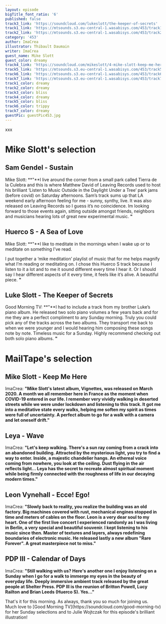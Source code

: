 ```yaml
---
layout: episode
bigTitle_font_ratio: '6'
published: false
track3_link: 'https://soundcloud.com/lukeslott/the-keeper-of-secrets'
track1_link: 'https://mtsounds.s3.eu-central-1.wasabisys.com/453/track1.mp3'
track2_link: 'https://mtsounds.s3.eu-central-1.wasabisys.com/453/track2.mp3'
category: '453'
author: ImaCrea
illustrator: Thibault Daumain
writer: ImaCrea
guest_name: Mike Slott
guest_color: dreamy
track4_link: 'https://soundcloud.com/mikeslott/4-mike-slott-keep-me-here-precise-master-v2'
track5_link: 'https://mtsounds.s3.eu-central-1.wasabisys.com/453/track5.mp3'
track6_link: 'https://mtsounds.s3.eu-central-1.wasabisys.com/453/track6.mp3'
track7_link: 'https://mtsounds.s3.eu-central-1.wasabisys.com/453/track7.mp3'
track1_color: dreamy
track2_color: dreamy
track3_color: bliss
track4_color: dreamy
track5_color: bliss
track6_color: trippy
track7_color: dreamy
guestPic: guestPic453.jpg
---
```

<p id="introduction">xxx
</p>

# Mike Slott's selection

## Sam Gendel - Sustain
Mike Slott: **"**I live around the corner from a small park called Tierra de la Culebra and this is where Matthew David of Leaving Records used to host his brilliant ‘Listen to Music Outside in the Daylight Under a Tree’ park jams (before covid) on Saturday afternoons. Sam’s track sums up that LA weekend early afternoon feeling for me - sunny, synthy, live.
It was also released on Leaving Records so I guess it’s no coincidence. Im looking forward to those events again, sitting outside amongst friends, neighbors and musicians hearing lots of great new experimental music. **"**


## Huerco S - A Sea of Love
Mike Slott: **"**I like to meditate in the mornings when I wake up or to meditate on something I’ve read.

I put together a ‘mike meditation’ playlist of music that for me helps magnify what I’m reading or meditating on. I chose this Huerco S track because I listen to it a lot and to me it sound different every time I hear it. Or I should say I hear different aspects of it every time, it feels like it’s alive. A beautiful piece. **"**


## Luke Slott - The Keeper of Secrets
Good Morning TV: **"**I had to include a track from my brother Luke’s piano album. He released two solo piano volumes a few years back and for me they are a perfect compliment to any Sunday morning. Truly you could pick any of the tracks across the two albums. They transport me back to when we were younger and I would hearing him composing these songs note by note. Timeless music for a Sunday. Highly recommend checking out both solo piano albums. **"**

# MailTape's selection

## Mike Slott - Keep Me Here
ImaCrea: **"**Mike Slott's latest album, Vignettes, was released on March 2020. A month we all remember here in France as the moment when COVID-19 entered in our life. I remember very vividly walking in deserted streets while we were under lockdown and listening to this track. It got me into a meditative state every walks, helping me soften my spirit as times were full of uncertainty. A perfect album to go for a walk with a camera and let oneself drift.**"**

## Leya - Wave
ImaCrea: **"**Let's keep walking. There's a sun ray coming from a crack into an abandoned building. Attracted by the mysterious light, you try to find a way to enter. Inside, a majestic chandelier hangs. An ethereal voice coming from nowhere, you look at the ceiling. Dust flying in the air reflects light... Leya has the secret to recreate almost spiritual moment while being firmly connected with the roughness of life in our decaying modern times.**"**

## Leon Vynehall - Ecce! Ego!
ImaCrea: **"**Slowly back to reality, you realize the building was an old factory. Big machines covered with rust, mechanical engines stopped in time and meters of cables on the floor. Leon is a very dear soul to my heart. One of the first live concert I experienced randomly as I was living in Berlin, a very special and beautiful souvenir. I kept listening to his music since then. Master of textures and layers, always redefining boundaries of electronic music. He released lastly a new album "Rare Forever". A great masterpiece not to miss.**"**

## PDP III - Calendar of Days
ImaCrea: **"**Still walking with us? Here's another one I enjoy listening on a Sunday when I go for a walk to immerge my eyes in the beauty of everyday life. Deeply immersive ambient track released by the great people at Shelter Press. PDP III is the reunion of Britton Powell, Lucy Railton and Brian Leeds (Huerco S). Yes...**"**

<p id="outroduction">That's it for this morning. As always, thank you so much for joining us. Much love to [Good Morning TV](https://soundcloud.com/good-morning-tv) for her Sunday selections and to Julie Wojtczak for this episode's brilliant illustration! </p>
